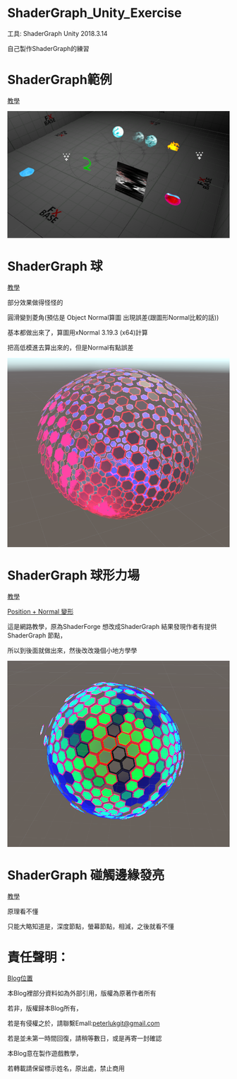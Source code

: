 # ShaderGraph_Unity_Exercise

工具: 
ShaderGraph
Unity 2018.3.14

自己製作ShaderGraph的練習

# ShaderGraph範例

[教學](https://www.bilibili.com/video/av32547308)

![](https://github.com/PeterLukGit/ShaderGraph_Unity_Exercise/blob/master/01.PNG)

# ShaderGraph 球

[教學](https://www.youtube.com/watch?v=_IwlpwEJ3lE&list=PLHkZsIwT_SixXK95l0IHaCTwaRKqzGYiC)

部分效果做得怪怪的

圓滑變到菱角(預估是 Object Normal算圖 出現誤差(跟圖形Normal比較的話))

基本都做出來了，算圖用xNormal 3.19.3 (x64)計算

把高低模進去算出來的，但是Normal有點誤差

![](https://github.com/PeterLukGit/ShaderGraph_Unity_Exercise/blob/master/03.PNG)

# ShaderGraph 球形力場

[教學](https://www.youtube.com/watch?v=i2w0p_mV8_g&t=113s)

[Position + Normal 變形](https://www.youtube.com/watch?v=vh85pzT959M)

這是網路教學，原為ShaderForge 想改成ShaderGraph 結果發現作者有提供 ShaderGraph 節點，

所以到後面就做出來，然後改改幾個小地方學學

![](https://github.com/PeterLukGit/ShaderGraph_Unity_Exercise/blob/master/02.PNG)

# ShaderGraph 碰觸邊緣發亮

[教學](https://www.youtube.com/watch?v=ayd8L6ZyCvw)

原理看不懂

只能大略知道是，深度節點，螢幕節點，相減，之後就看不懂

# 責任聲明：

[Blog位置](https://peterlukgit.github.io/)

本Blog裡部分資料如為外部引用，版權為原著作者所有

若非，版權歸本Blog所有，

若是有侵權之於，請聯繫Emall:peterlukgit@gmail.com

若是並未第一時間回復，請稍等數日，或是再寄一封確認

本Blog意在製作遊戲教學，

若轉載請保留標示姓名，原出處，禁止商用
